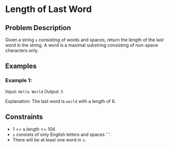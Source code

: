 # Length of Last Word

## Problem Description

Given a string `s` consisting of words and spaces, return the length of the last word in the string. A word is a maximal substring consisting of non-space characters only.

## Examples

### Example 1:

Input: `Hello World`
Output: `5`


Explanation: 
The last word is `world` with a length of 6.

## Constraints

- 1 <= s.length <= 104
- `s` consists of only English letters and spaces ' '.
- There will be at least one word in `s`.
